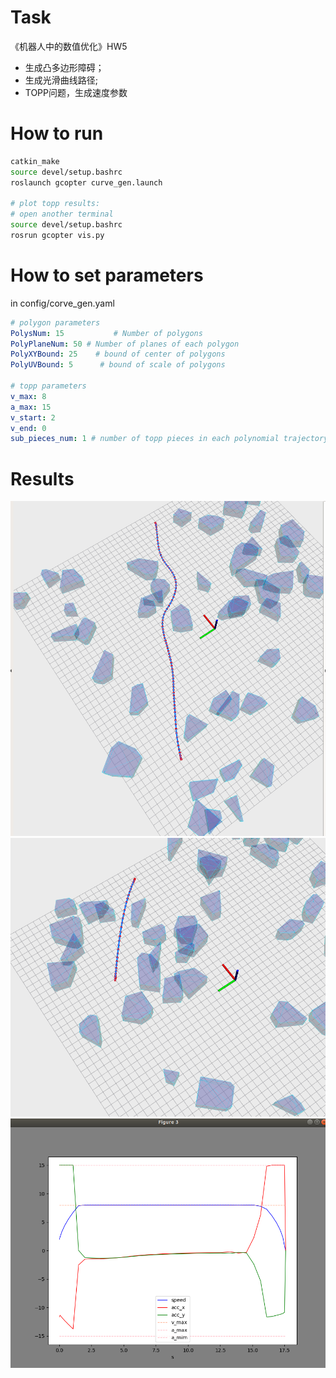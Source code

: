 <!--
 * @Author: Shirley
 * @Date: 2022-09-20 14:46:31
 * @LastEditors: “Shirley” “todo@163.com”
 * @LastEditTime: 2022-10-09 10:27:08
 * @Description: file content
-->

# Task

《机器人中的数值优化》HW5
- 生成凸多边形障碍；
- 生成光滑曲线路径;
- TOPP问题，生成速度参数

# How to run

```bash
catkin_make
source devel/setup.bashrc
roslaunch gcopter curve_gen.launch

# plot topp results:
# open another terminal
source devel/setup.bashrc
rosrun gcopter vis.py
```

# How to set parameters

in config/corve_gen.yaml

```yaml
# polygon parameters
PolysNum: 15           # Number of polygons
PolyPlaneNum: 50 # Number of planes of each polygon
PolyXYBound: 25    # bound of center of polygons
PolyUVBound: 5      # bound of scale of polygons

# topp parameters
v_max: 8
a_max: 15
v_start: 2
v_end: 0
sub_pieces_num: 1 # number of topp pieces in each polynomial trajectory
```

# Results

![](misc/case1.png)
![](misc/case2.png)
![](misc/case3.png)